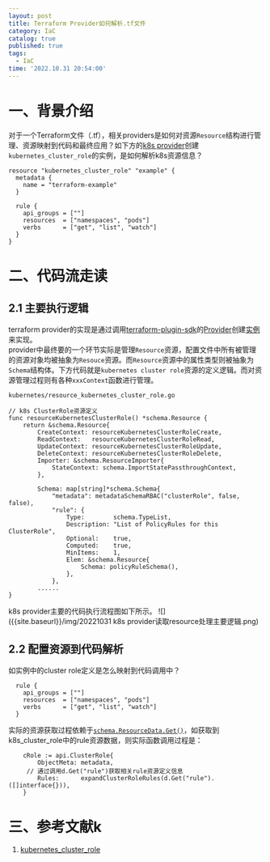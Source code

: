 ```yaml
---
layout: post
title: Terraform Provider如何解析.tf文件
category: IaC
catalog: true
published: true
tags:
  - IaC
time: '2022.10.31 20:54:00'
---
```

# 一、背景介绍
对于一个Terraform文件（.tf），相关providers是如何对资源`Resource`结构进行管理、资源映射到代码和最终应用？如下方的[k8s provider](https://registry.terraform.io/providers/hashicorp/kubernetes/latest/docs/resources/cluster_role)创建`kubernetes_cluster_role`的实例，是如何解析k8s资源信息？
```
resource "kubernetes_cluster_role" "example" {
  metadata {
    name = "terraform-example"
  }

  rule {
    api_groups = [""]
    resources  = ["namespaces", "pods"]
    verbs      = ["get", "list", "watch"]
  }
}
```

# 二、代码流走读
## 2.1 主要执行逻辑
terraform provider的实现是通过调用[terraform-plugin-sdk](https://github.com/hashicorp/terraform-plugin-sdk)的[Provider](https://github.com/hashicorp/terraform-plugin-sdk/blob/b5b7dd0ab159303da4a64c94d64aeaea884c2a23/helper/schema/provider.go#L50)创建[实例](https://github.com/hashicorp/terraform-provider-kubernetes/blob/main/kubernetes/provider.go#L36)来实现。  
provider中最终要的一个环节实际是管理`Resource`资源，配置文件中所有被管理的资源对象均被抽象为`Resouce`资源。而`Resource`资源中的属性类型则被抽象为`Schema`结构体。下方代码就是`kubernetes cluster role`资源的定义逻辑。而对资源管理过程则有各种`xxxContext`函数进行管理。
```golang
kubernetes/resource_kubernetes_cluster_role.go

// k8s ClusterRole资源定义
func resourceKubernetesClusterRole() *schema.Resource {
    return &schema.Resource{
        CreateContext: resourceKubernetesClusterRoleCreate,
        ReadContext:   resourceKubernetesClusterRoleRead,
        UpdateContext: resourceKubernetesClusterRoleUpdate,
        DeleteContext: resourceKubernetesClusterRoleDelete,
        Importer: &schema.ResourceImporter{
            StateContext: schema.ImportStatePassthroughContext,
        },

        Schema: map[string]*schema.Schema{
            "metadata": metadataSchemaRBAC("clusterRole", false, false),
            "rule": {
                Type:        schema.TypeList,
                Description: "List of PolicyRules for this ClusterRole",
                Optional:    true,
                Computed:    true,
                MinItems:    1,
                Elem: &schema.Resource{
                    Schema: policyRuleSchema(),
                },
            },
        ......
}
```
k8s provider主要的代码执行流程图如下所示。
![]({{site.baseurl}}/img/20221031 k8s provider读取resource处理主要逻辑.png)

## 2.2 配置资源到代码解析
如实例中的cluster role定义是怎么映射到代码调用中？
```
  rule {
    api_groups = [""]
    resources  = ["namespaces", "pods"]
    verbs      = ["get", "list", "watch"]
  }
```
实际的资源获取过程依赖于[`schema.ResourceData.Get()`](https://github.com/hashicorp/terraform-provider-kubernetes/blob/main/kubernetes/resource_kubernetes_cluster_role.go#L69)，如获取到k8s_cluster_role中的rule资源数据，则实际函数调用过程是：
```
	cRole := api.ClusterRole{
		ObjectMeta: metadata,
     // 通过调用d.Get("rule")获取相关rule资源定义信息
		Rules:      expandClusterRoleRules(d.Get("rule").([]interface{})),
	}
```

# 三、参考文献k
1. [kubernetes_cluster_role](https://registry.terraform.io/providers/hashicorp/kubernetes/latest/docs/resources/cluster_role)
